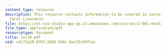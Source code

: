 ```yaml
---
content_type: resource
description: This resource contains information to be covered in Lecture 18 by Prof.
  Carol Livermore.
file: https://ol-ocw-studio-app-qa.s3.amazonaws.com/courses/2-001-mechanics-materials-i-fall-2006/cdc72a2007bf26b85b8c6ac32c9df1ac_lec18.pdf
file_type: application/pdf
resourcetype: Document
title: lec18.pdf
uid: cdc72a20-07bf-26b8-5b8c-6ac32c9df1ac
---
```

